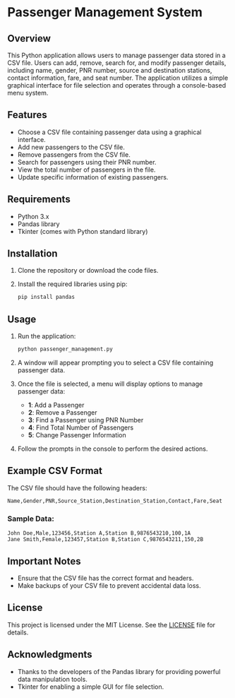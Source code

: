 # Passenger Management System

## Overview

This Python application allows users to manage passenger data stored in a CSV file. Users can add, remove, search for, and modify passenger details, including name, gender, PNR number, source and destination stations, contact information, fare, and seat number. The application utilizes a simple graphical interface for file selection and operates through a console-based menu system.

## Features

- Choose a CSV file containing passenger data using a graphical interface.
- Add new passengers to the CSV file.
- Remove passengers from the CSV file.
- Search for passengers using their PNR number.
- View the total number of passengers in the file.
- Update specific information of existing passengers.

## Requirements

- Python 3.x
- Pandas library
- Tkinter (comes with Python standard library)

## Installation

1. Clone the repository or download the code files.
2. Install the required libraries using pip:

   ```bash
   pip install pandas
   ```

## Usage

1. Run the application:

   ```bash
   python passenger_management.py
   ```

2. A window will appear prompting you to select a CSV file containing passenger data.
3. Once the file is selected, a menu will display options to manage passenger data:
   - **1**: Add a Passenger
   - **2**: Remove a Passenger
   - **3**: Find a Passenger using PNR Number
   - **4**: Find Total Number of Passengers
   - **5**: Change Passenger Information

4. Follow the prompts in the console to perform the desired actions.

## Example CSV Format

The CSV file should have the following headers:

```csv
Name,Gender,PNR,Source_Station,Destination_Station,Contact,Fare,Seat
```

### Sample Data:

```csv
John Doe,Male,123456,Station A,Station B,9876543210,100,1A
Jane Smith,Female,123457,Station B,Station C,9876543211,150,2B
```

## Important Notes

- Ensure that the CSV file has the correct format and headers.
- Make backups of your CSV file to prevent accidental data loss.

## License

This project is licensed under the MIT License. See the [LICENSE](LICENSE) file for details.

## Acknowledgments

- Thanks to the developers of the Pandas library for providing powerful data manipulation tools.
- Tkinter for enabling a simple GUI for file selection.
